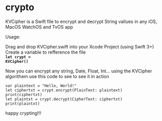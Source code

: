 # crypto
KVCipher is a Swift file to encrypt and decrypt String vallues in any iOS, MacOS WatchOS and TvOS app

Usage:

Drag and drop KVCipher.swift into your Xcode Project (using Swift 3+)
Create a variable to refference the file
    <br><b><code>let crypt = KVCipher()</code></b>

Now you can encrypt any string, Date, Float, Int... using the KVCipher algorithem
use this code to see to see it in action

    var plaintext = "Hello, World!"
    let ciphertxt = crypt.encrypt(PlainText: plaintext)
    print(ciphertxt)
    let plaintxt = crypt.decrypt(CipherText: ciphertxt)
    print(plaintxt)

happy crypting!!!
